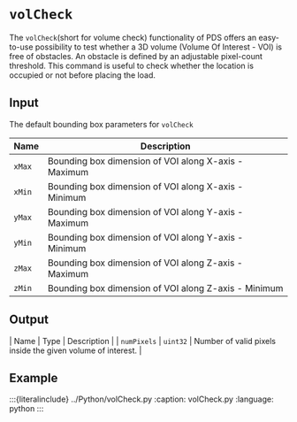 
# `volCheck`

The `volCheck`(short for volume check) functionality of PDS offers an easy-to-use possibility to test whether a 3D volume (Volume Of Interest - VOI) is free of obstacles. An obstacle is defined by an adjustable pixel-count threshold. This command is useful to check whether the location is occupied or not before placing the load.

## Input

The default bounding box parameters for `volCheck`

| Name | Description |
| ---- | ----------- |
| `xMax` | Bounding box dimension of VOI along X-axis - Maximum |
| `xMin` | Bounding box dimension of VOI along X-axis - Minimum | 
| `yMax` | Bounding box dimension of VOI along Y-axis - Maximum |
| `yMin` | Bounding box dimension of VOI along Y-axis - Minimum |
| `zMax` | Bounding box dimension of VOI along Z-axis - Maximum |
| `zMin` | Bounding box dimension of VOI along Z-axis - Minimum |


## Output

| Name | Type | Description |
| `numPixels` | `uint32` | Number of valid pixels inside the given volume of interest. |

## Example

:::{literalinclude} ../Python/volCheck.py
:caption: volCheck.py
:language: python
:::
